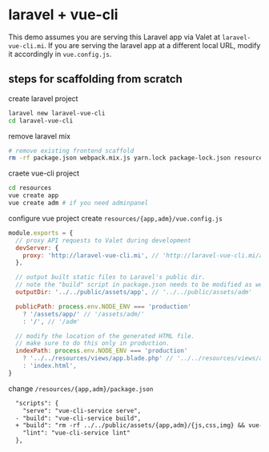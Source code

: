 # laravel + vue-cli
This demo assumes you are serving this Laravel app via Valet at `laravel-vue-cli.mi`. If you are serving the laravel app at a different local URL, modify it accordingly in `vue.config.js`.

## steps for scaffolding from scratch
create laravel project
```bash
laravel new laravel-vue-cli
cd laravel-vue-cli
```

remove laravel mix
```bash
# remove existing frontend scaffold
rm -rf package.json webpack.mix.js yarn.lock package-lock.json resources/js resources/sass
```

craete vue-cli project
```bash
cd resources
vue create app
vue create adm # if you need adminpanel
```

configure vue project
create `resources/{app,adm}/vue.config.js`
```js
module.exports = {
  // proxy API requests to Valet during development
  devServer: {
    proxy: 'http://laravel-vue-cli.mi', // 'http://laravel-vue-cli.mi/adm'
  },

  // output built static files to Laravel's public dir.
  // note the "build" script in package.json needs to be modified as well.
  outputDir: '../../public/assets/app', // '../../public/assets/adm'

  publicPath: process.env.NODE_ENV === 'production'
    ? '/assets/app/' // '/assets/adm/'
    : '/', // '/adm'

  // modify the location of the generated HTML file.
  // make sure to do this only in production.
  indexPath: process.env.NODE_ENV === 'production'
    ? '../../resources/views/app.blade.php' // '../../resources/views/adm.blade.php'
    : 'index.html',
}
```

change `/resources/{app,adm}/package.json`
``` diff
  "scripts": {
    "serve": "vue-cli-service serve",
  - "build": "vue-cli-service build",
  + "build": "rm -rf ../../public/assets/{app,adm}/{js,css,img} && vue-cli-service build --no-clean",
    "lint": "vue-cli-service lint"
  },
```
